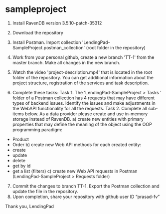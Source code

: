 # sampleproject

1. Install RavenDB version 3.5.10-patch-35312


2. Download the repository


3. Install Postman. Import collection 'LendingPad-SampleProject.postman_collection' (root folder in the repository)


4. Work from your personal github, create a new branch 'TT-1' from the master branch. Make all changes in the new branch.


5. Watch the video 'project-description.mp4' that is located in the root folder of the repository. You can get additional information about the project structure, registration of the services and task description.


6. Complete these tasks:
Task 1. The 'LendingPad-SampleProject > Tasks ' folder of a Postman collection has 4 requests that may have different types of backend issues. Identify the issues and make adjustments in the WebAPI functionality for all the requests.
Task 2. Complete all sub-items below. As a data provider please create and use in-memory storage instead of RavenDB.
a) create new entities with primary properties that may define the meaning of the object using the OOP  programming paradigm:
- Product
- Order
b) create new Web API methods for each created entity:
- create
- update
- delete
- get by id
- get a list (filters)
c) create new Web API requests in Postman (LendingPad-SampleProject > Requests folder)
7. Commit the changes to branch TT-1. Export the Postman collection and update the file in the repository.
8.  Upon completion, share your repository with github user ID “prasad-fv”




Thank you,
LendingPad
